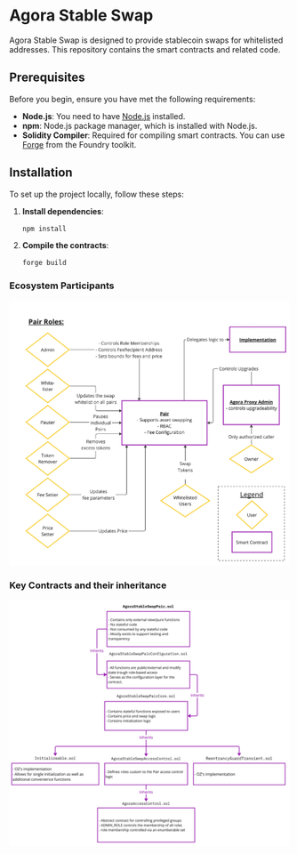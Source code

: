 # Agora Stable Swap

Agora Stable Swap is designed to provide stablecoin swaps for whitelisted addresses. This repository contains the smart contracts and related code.

## Prerequisites

Before you begin, ensure you have met the following requirements:

- **Node.js**: You need to have [Node.js](https://nodejs.org/) installed.
- **npm**: Node.js package manager, which is installed with Node.js.
- **Solidity Compiler**: Required for compiling smart contracts. You can use [Forge](https://book.getfoundry.sh/getting-started/installation) from the Foundry toolkit.

## Installation

To set up the project locally, follow these steps:

1. **Install dependencies**:
   ```bash
   npm install
   ```

2. **Compile the contracts**:
   ```bash
   forge build
   ```

### Ecosystem Participants
![Ecosystem Particpants](docs/_images/ecosystem.jpg)

### Key Contracts and their inheritance
![Key Contracts and their inheritance](docs/_images/inheritance.jpg)

